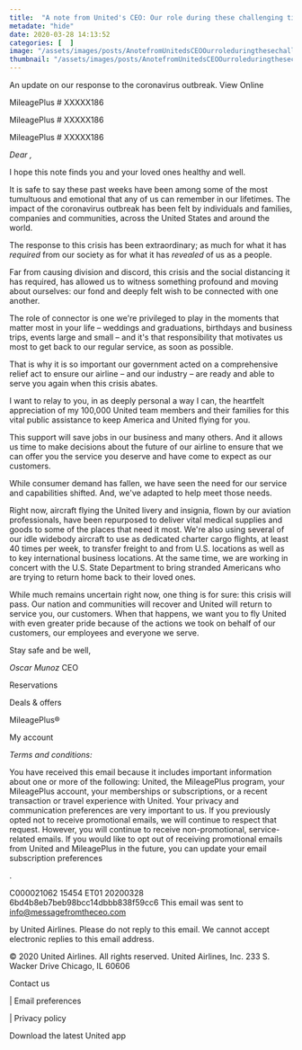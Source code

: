 ```yaml
---
title:  "A note from United's CEO: Our role during these challenging times"
metadate: "hide"
date: 2020-03-28 14:13:52
categories: [  ]
image: "/assets/images/posts/AnotefromUnitedsCEOOurroleduringthesechallengingtimes_full.png"
thumbnail: "/assets/images/posts/AnotefromUnitedsCEOOurroleduringthesechallengingtimes.png"
---
```

An update on our response to the coronavirus outbreak.
View Online



MileagePlus # XXXXX186




MileagePlus # XXXXX186




MileagePlus # XXXXX186


*Dear ,*

I hope this note finds you and your loved ones healthy and well.

It is safe to say these past weeks have been among some of the most
tumultuous and emotional that any of us can remember in our lifetimes. The
impact of the coronavirus outbreak has been felt by individuals and
families, companies and communities, across the United States and around
the world.

The response to this crisis has been extraordinary; as much for what it has
*required* from our society as for what it has *revealed* of us as a people.

Far from causing division and discord, this crisis and the social
distancing it has required, has allowed us to witness something profound
and moving about ourselves: our fond and deeply felt wish to be connected
with one another.

The role of connector is one we're privileged to play in the moments that
matter most in your life – weddings and graduations, birthdays and business
trips, events large and small – and it's that responsibility that motivates
us most to get back to our regular service, as soon as possible.

That is why it is so important our government acted on a comprehensive
relief act to ensure our airline – and our industry – are ready and able to
serve you again when this crisis abates.

I want to relay to you, in as deeply personal a way I can, the heartfelt
appreciation of my 100,000 United team members and their families for this
vital public assistance to keep America and United flying for you.

This support will save jobs in our business and many others. And it allows
us time to make decisions about the future of our airline to ensure that we
can offer you the service you deserve and have come to expect as our
customers.

While consumer demand has fallen, we have seen the need for our service and
capabilities shifted. And, we've adapted to help meet those needs.

Right now, aircraft flying the United livery and insignia, flown by our
aviation professionals, have been repurposed to deliver vital medical
supplies and goods to some of the places that need it most. We're also
using several of our idle widebody aircraft to use as dedicated charter
cargo flights, at least 40 times per week, to transfer freight to and from
U.S. locations as well as to key international business locations. At the
same time, we are working in concert with the U.S. State Department to
bring stranded Americans who are trying to return home back to their loved
ones.

While much remains uncertain right now, one thing is for sure: this crisis
will pass. Our nation and communities will recover and United will return
to service you, our customers. When that happens, we want you to fly United
with even greater pride because of the actions we took on behalf of our
customers, our employees and everyone we serve.

Stay safe and be well,


*Oscar Munoz*
CEO








Reservations

 Deals & offers

 MileagePlus®

 My account




  

  

  



*Terms and conditions:*

You have received this email because it includes important information
about one or more of the following: United, the MileagePlus program, your
MileagePlus account, your memberships or subscriptions, or a recent
transaction or travel experience with United. Your privacy and
communication preferences are very important to us. If you previously opted
not to receive promotional emails, we will continue to respect that
request. However, you will continue to receive non-promotional,
service-related emails. If you would like to opt out of receiving
promotional emails from United and MileagePlus in the future, you can
update your email subscription preferences

.

C000021062 15454 ET01 20200328 6bd4b8eb7beb98bcc14dbbb838f59cc6
This email was sent to info@messagefromtheceo.com

by United Airlines.
Please do not reply to this email. We cannot accept electronic replies to
this email address.

© 2020 United Airlines. All rights reserved. United Airlines, Inc. 233 S.
Wacker Drive Chicago, IL 60606

Contact us

  |  Email preferences

  |  Privacy policy





Download the latest United app







